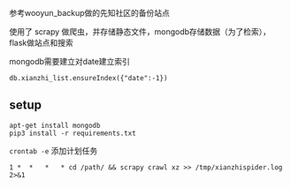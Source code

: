 参考wooyun_backup做的先知社区的备份站点

使用了 scrapy 做爬虫，并存储静态文件，mongodb存储数据（为了检索），flask做站点和搜索

mongodb需要建立对date建立索引

    db.xianzhi_list.ensureIndex({"date":-1})

## setup

```
apt-get install mongodb
pip3 install -r requirements.txt
```

`crontab -e` 添加计划任务

    1 *  *   *   * cd /path/ && scrapy crawl xz >> /tmp/xianzhispider.log 2>&1
